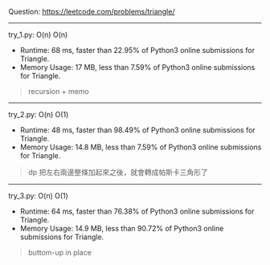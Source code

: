 Question: https://leetcode.com/problems/triangle/

---

try_1.py: O(n) O(n)

* Runtime: 68 ms, faster than 22.95% of Python3 online submissions for Triangle.
* Memory Usage: 17 MB, less than 7.59% of Python3 online submissions for Triangle.

> recursion + memo

---

try_2.py: O(n) O(1)

* Runtime: 48 ms, faster than 98.49% of Python3 online submissions for Triangle.
* Memory Usage: 14.8 MB, less than 7.59% of Python3 online submissions for Triangle.

> dp
> 把左右兩邊整條加起來之後，就會轉成帕斯卡三角形了

---

try_3.py: O(n) O(1)

* Runtime: 64 ms, faster than 76.38% of Python3 online submissions for Triangle.
* Memory Usage: 14.9 MB, less than 90.72% of Python3 online submissions for Triangle.

> buttom-up in place